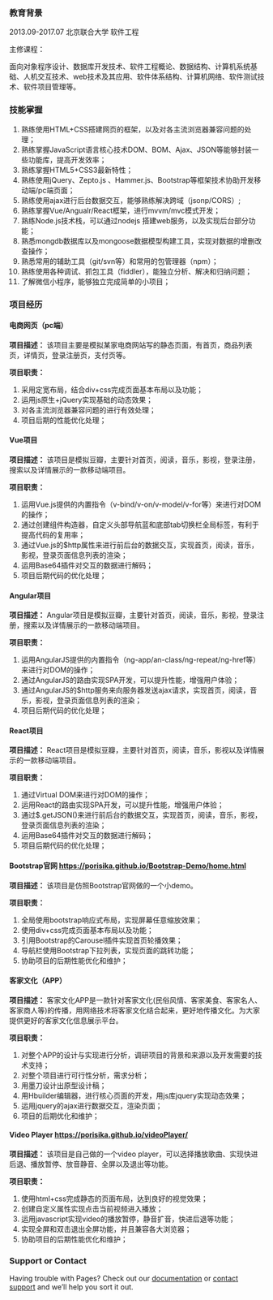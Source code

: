 ### 教育背景

2013.09-2017.07						北京联合大学					软件工程

主修课程：

面向对象程序设计、数据库开发技术、软件工程概论、数据结构、计算机系统基础、人机交互技术、web技术及其应用、软件体系结构、计算机网络、软件测试技术、软件项目管理等。


### 技能掌握

1.	熟练使用HTML+CSS搭建网页的框架，以及对各主流浏览器兼容问题的处理；
2.	熟练掌握JavaScript语言核心技术DOM、BOM、Ajax、JSON等能够封装一些功能库，提高开发效率；
3.	熟练掌握HTML5+CSS3最新特性；
4.	熟练使用jQuery、Zepto.js 、Hammer.js、Bootstrap等框架技术协助开发移动端/pc端页面；
5.	熟练使用ajax进行后台数据交互，能够熟练解决跨域（jsonp/CORS）;
6.	熟练掌握Vue/Angualr/React框架，进行mvvm/mvc模式开发；
7.	熟练Node.js技术栈，可以通过nodejs 搭建web服务，以及实现后台部分功能； 
8.	熟悉mongdb数据库以及mongoose数据模型构建工具，实现对数据的增删改查操作；
9.	熟悉常用的辅助工具（git/svn等）和常用的包管理器（npm）；
10.	熟练使用各种调试、抓包工具（fiddler），能独立分析、解决和归纳问题；
11.	了解微信小程序，能够独立完成简单的小项目；


### 项目经历

#### 电商网页（pc端）
**项目描述：**
该项目主要是模拟某家电商网站写的静态页面，有首页，商品列表页，详情页，登录注册页，支付页等。

**项目职责：**
1.	采用定宽布局，结合div+css完成页面基本布局以及功能；
2.	运用js原生+jQuery实现基础的动态效果；
3.	对各主流浏览器兼容问题的进行有效处理；
4.	项目后期的性能优化处理；



#### Vue项目
**项目描述：**
该项目是模拟豆瓣，主要针对首页，阅读，音乐，影视，登录注册，搜索以及详情展示的一款移动端项目。

**项目职责：**
1.	运用Vue.js提供的内置指令（v-bind/v-on/v-model/v-for等）来进行对DOM的操作；
2.	通过创建组件构造器，自定义头部导航蓝和底部tab切换栏全局标签，有利于提高代码的复用率；
3.	通过Vue.js的$http属性来进行前后台的数据交互，实现首页，阅读，音乐，影视，登录页面信息列表的渲染；
4.	运用Base64插件对交互的数据进行解码；
5.	项目后期代码的优化处理；



#### Angular项目
**项目描述：**
Angular项目是模拟豆瓣，主要针对首页，阅读，音乐，影视，登录注册，搜索以及详情展示的一款移动端项目。

**项目职责：**
1.	运用AngularJS提供的内置指令（ng-app/an-class/ng-repeat/ng-href等）来进行对DOM的操作；
2.	通过AngularJS的路由实现SPA开发，可以提升性能，增强用户体验；
3.	通过AngularJS的$http服务来向服务器发送ajax请求，实现首页，阅读，音乐，影视，登录页面信息列表的渲染；
4.	项目后期代码的优化处理；



#### React项目
**项目描述：**
React项目是模拟豆瓣，主要针对首页，阅读，音乐，影视以及详情展示的一款移动端项目。

**项目职责：**
1.	通过Virtual DOM来进行对DOM的操作；
2.	运用React的路由实现SPA开发，可以提升性能，增强用户体验；
3.	通过$.getJSON()来进行前后台的数据交互，实现首页，阅读，音乐，影视，登录页面信息列表的渲染；
4.	运用Base64插件对交互的数据进行解码；
5.	项目后期代码的优化处理；



#### Bootstrap官网      https://porisika.github.io/Bootstrap-Demo/home.html
**项目描述：**
该项目是仿照Bootstrap官网做的一个小demo。

**项目职责：**
1.	全局使用bootstrap响应式布局，实现屏幕任意缩放效果；
2.  使用div+css完成页面基本布局以及功能；
3.  引用Bootstrap的Carousel插件实现首页轮播效果；
4.  导航栏使用Bootstrap下拉列表，实现页面的跳转功能；
5.  协助项目的后期性能优化和维护；



#### 客家文化（APP）
**项目描述：**
客家文化APP是一款针对客家文化(民俗风情、客家美食、客家名人、客家商人等)的传播，用网络技术将客家文化结合起来，更好地传播文化。为大家提供更好的客家文化信息展示平台。

**项目职责：**
1.	对整个APP的设计与实现进行分析，调研项目的背景和来源以及开发需要的技术支持；
2.	对整个项目进行可行性分析，需求分析；
3.	用墨刀设计出原型设计稿；
4.	用Hbuilder编辑器，进行核心页面的开发，用js库jquery实现动态效果；
5.	运用jquery的ajax进行数据交互，渲染页面；
6.	项目的后期优化和维护；



####  Video Player           https://porisika.github.io/videoPlayer/
**项目描述：**
该项目是自己做的一个video player，可以选择播放歌曲、实现快进后退、播放暂停、放音静音、全屏以及退出等功能。

**项目职责：**
1.	使用html+css完成静态的页面布局，达到良好的视觉效果；
2.  创建自定义属性实现点击当前视频进入播放；
3.  运用javascript实现video的播放暂停，静音扩音，快进后退等功能；
4.  实现全屏和双击退出全屏功能，并且兼容各大浏览器；
5.  协助项目的后期性能优化和维护；


### Support or Contact

Having trouble with Pages? Check out our [documentation](https://help.github.com/categories/github-pages-basics/) or [contact support](https://github.com/contact) and we’ll help you sort it out.
